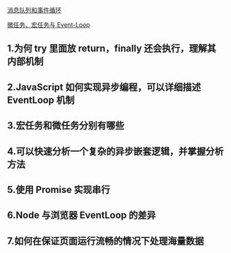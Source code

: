 [消息队列和事件循环](https://github.com/stephentian/33-js-concepts#17-%E6%B6%88%E6%81%AF%E9%98%9F%E5%88%97%E5%92%8C%E4%BA%8B%E4%BB%B6%E5%BE%AA%E7%8E%AF)

[微任务、宏任务与 Event-Loop](https://juejin.im/post/6844903657264136200#heading-0)

## 1.为何 try 里面放 return，finally 还会执行，理解其内部机制

## 2.JavaScript 如何实现异步编程，可以详细描述 EventLoop 机制

## 3.宏任务和微任务分别有哪些

## 4.可以快速分析一个复杂的异步嵌套逻辑，并掌握分析方法

## 5.使用 Promise 实现串行

## 6.Node 与浏览器 EventLoop 的差异

## 7.如何在保证页面运行流畅的情况下处理海量数据
